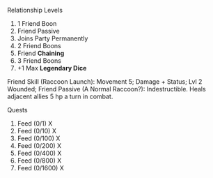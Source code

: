 Relationship Levels
1. 1 Friend Boon
2. Friend Passive 
3. Joins Party Permanently
4. 2 Friend Boons
5. Friend **Chaining**
6. 3 Friend Boons
7. +1 Max **Legendary Dice**

Friend Skill (Raccoon Launch): Movement 5; Damage + Status; Lvl 2 Wounded; 
Friend Passive (A Normal Raccoon?): Indestructible. Heals adjacent allies 5 hp a turn in combat.

Quests
1. Feed (0/1)   X
2. Feed (0/10)  X
3. Feed (0/100) X
4. Feed (0/200) X
5. Feed (0/400) X 
6. Feed (0/800) X
7. Feed (0/1600) X
 